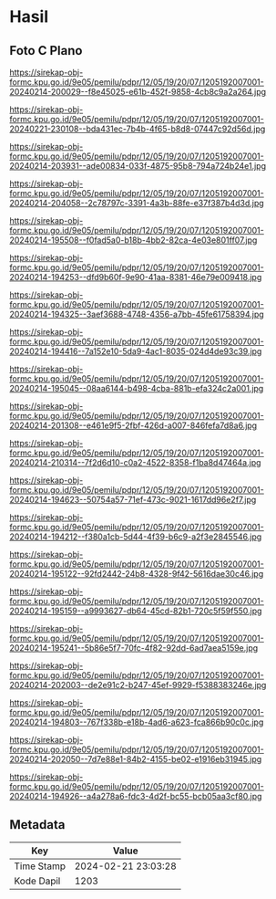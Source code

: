 # Hasil

## Foto C Plano

https://sirekap-obj-formc.kpu.go.id/9e05/pemilu/pdpr/12/05/19/20/07/1205192007001-20240214-200029--f8e45025-e61b-452f-9858-4cb8c9a2a264.jpg

https://sirekap-obj-formc.kpu.go.id/9e05/pemilu/pdpr/12/05/19/20/07/1205192007001-20240221-230108--bda431ec-7b4b-4f65-b8d8-07447c92d56d.jpg

https://sirekap-obj-formc.kpu.go.id/9e05/pemilu/pdpr/12/05/19/20/07/1205192007001-20240214-203931--ade00834-033f-4875-95b8-794a724b24e1.jpg

https://sirekap-obj-formc.kpu.go.id/9e05/pemilu/pdpr/12/05/19/20/07/1205192007001-20240214-204058--2c78797c-3391-4a3b-88fe-e37f387b4d3d.jpg

https://sirekap-obj-formc.kpu.go.id/9e05/pemilu/pdpr/12/05/19/20/07/1205192007001-20240214-195508--f0fad5a0-b18b-4bb2-82ca-4e03e801ff07.jpg

https://sirekap-obj-formc.kpu.go.id/9e05/pemilu/pdpr/12/05/19/20/07/1205192007001-20240214-194253--dfd9b60f-9e90-41aa-8381-46e79e009418.jpg

https://sirekap-obj-formc.kpu.go.id/9e05/pemilu/pdpr/12/05/19/20/07/1205192007001-20240214-194325--3aef3688-4748-4356-a7bb-45fe61758394.jpg

https://sirekap-obj-formc.kpu.go.id/9e05/pemilu/pdpr/12/05/19/20/07/1205192007001-20240214-194416--7a152e10-5da9-4ac1-8035-024d4de93c39.jpg

https://sirekap-obj-formc.kpu.go.id/9e05/pemilu/pdpr/12/05/19/20/07/1205192007001-20240214-195045--08aa6144-b498-4cba-881b-efa324c2a001.jpg

https://sirekap-obj-formc.kpu.go.id/9e05/pemilu/pdpr/12/05/19/20/07/1205192007001-20240214-201308--e461e9f5-2fbf-426d-a007-846fefa7d8a6.jpg

https://sirekap-obj-formc.kpu.go.id/9e05/pemilu/pdpr/12/05/19/20/07/1205192007001-20240214-210314--7f2d6d10-c0a2-4522-8358-f1ba8d47464a.jpg

https://sirekap-obj-formc.kpu.go.id/9e05/pemilu/pdpr/12/05/19/20/07/1205192007001-20240214-194623--50754a57-71ef-473c-9021-1617dd96e2f7.jpg

https://sirekap-obj-formc.kpu.go.id/9e05/pemilu/pdpr/12/05/19/20/07/1205192007001-20240214-194212--f380a1cb-5d44-4f39-b6c9-a2f3e2845546.jpg

https://sirekap-obj-formc.kpu.go.id/9e05/pemilu/pdpr/12/05/19/20/07/1205192007001-20240214-195122--92fd2442-24b8-4328-9f42-5616dae30c46.jpg

https://sirekap-obj-formc.kpu.go.id/9e05/pemilu/pdpr/12/05/19/20/07/1205192007001-20240214-195159--a9993627-db64-45cd-82b1-720c5f59f550.jpg

https://sirekap-obj-formc.kpu.go.id/9e05/pemilu/pdpr/12/05/19/20/07/1205192007001-20240214-195241--5b86e5f7-70fc-4f82-92dd-6ad7aea5159e.jpg

https://sirekap-obj-formc.kpu.go.id/9e05/pemilu/pdpr/12/05/19/20/07/1205192007001-20240214-202003--de2e91c2-b247-45ef-9929-f5388383246e.jpg

https://sirekap-obj-formc.kpu.go.id/9e05/pemilu/pdpr/12/05/19/20/07/1205192007001-20240214-194803--767f338b-e18b-4ad6-a623-fca866b90c0c.jpg

https://sirekap-obj-formc.kpu.go.id/9e05/pemilu/pdpr/12/05/19/20/07/1205192007001-20240214-202050--7d7e88e1-84b2-4155-be02-e1916eb31945.jpg

https://sirekap-obj-formc.kpu.go.id/9e05/pemilu/pdpr/12/05/19/20/07/1205192007001-20240214-194926--a4a278a6-fdc3-4d2f-bc55-bcb05aa3cf80.jpg


## Metadata

| Key        | Value               |
| ---------- | ------------------- |
| Time Stamp | 2024-02-21 23:03:28 |
| Kode Dapil | 1203                |



